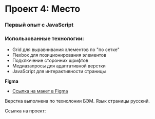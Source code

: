 # Проект 4: Место

### Первый опыт с JavaScript

### Использованные технологии:

* Grid для выравнивания элементов по "по сетке"
* Flexbox для позиционирования элементов 
* Подключение сторонних шрифтов
* Медиазапросы для адаптативной верстки
* JavaScript для интерактивности страницы


**Figma**

* [Ссылка на макет в Figma](https://www.figma.com/file/2cn9N9jSkmxD84oJik7xL7/JavaScript.-Sprint-4?node-id=0%3A1)

Верстка выполнена по технолонии БЭМ. Язык страницы русский. 

Ссылка на проект: 
